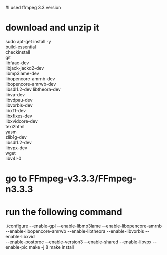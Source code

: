 
#I used ffmpeg 3.3 version
# download and unzip it

sudo apt-get install -y \
    build-essential \
    checkinstall \
    git \
    libfaac-dev \
    libjack-jackd2-dev \
    libmp3lame-dev \
    libopencore-amrnb-dev \
    libopencore-amrwb-dev \
    libsdl1.2-dev libtheora-dev \
    libva-dev \
    libvdpau-dev \
    libvorbis-dev \
    libx11-dev \
    libxfixes-dev \
    libxvidcore-dev \
    texi2html \
    yasm \
    zlib1g-dev \
    libsdl1.2-dev \
    libvpx-dev \
    wget \
    libv4l-0

# go to FFmpeg-v3.3.3/FFmpeg-n3.3.3
# run the following command
 ./configure --enable-gpl --enable-libmp3lame --enable-libopencore-amrnb \
    --enable-libopencore-amrwb --enable-libtheora --enable-libvorbis --enable-libxvid \
    --enable-postproc --enable-version3 --enable-shared --enable-libvpx --enable-pic
make -j 8
make install
